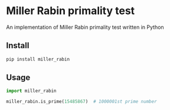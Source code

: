 # Miller Rabin primality test

An implementation of Miller Rabin primality test written in Python

## Install

```bash
pip install miller_rabin
```

## Usage

```python
import miller_rabin

miller_rabin.is_prime(15485867)  # 1000001st prime number
```